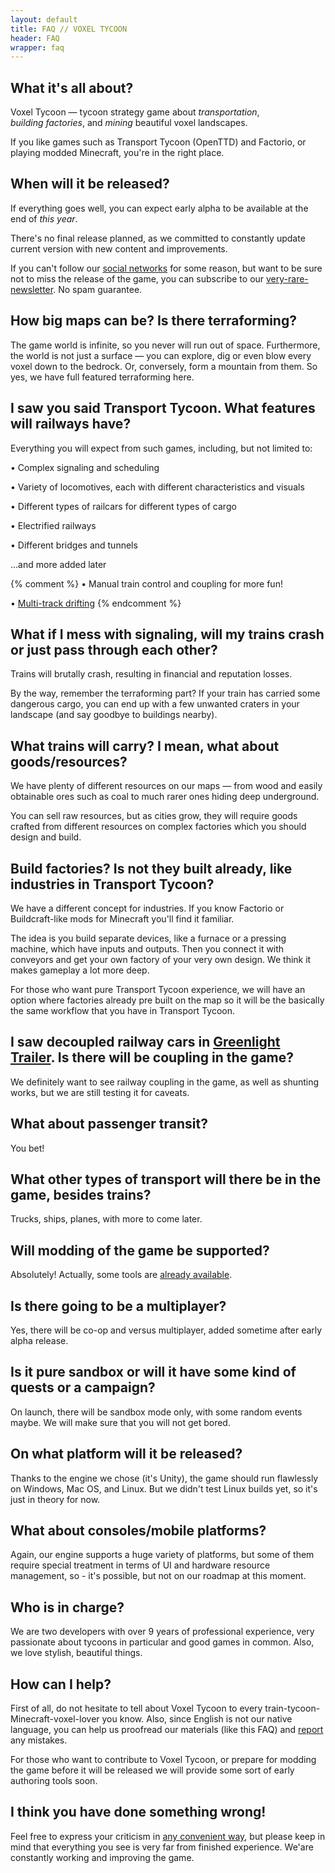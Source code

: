 ```yaml
---
layout: default
title: FAQ // VOXEL TYCOON
header: FAQ
wrapper: faq
---
```


## What it's all about?

Voxel Tycoon — tycoon strategy game about *transportation*, *building&nbsp;factories*, and *mining* beautiful voxel landscapes.

If you like games such as Transport Tycoon (OpenTTD) and Factorio, or playing modded Minecraft, you're in the right place.

## When will it be released?

If everything goes well, you can expect early alpha to be available at the end of *this year*.

There's no final release planned, as we committed to constantly update current version with new content and improvements.

If you can't follow our [social networks](/contacts) for some reason, but want to be sure not to miss the release of the game, you can subscribe to our [very-rare-newsletter]({{site.newsletter_url}}). No spam guarantee.

## How big maps can be? Is there terraforming?

The game world is infinite, so you never will run out of space. Furthermore, the world is not just a surface — you can explore, dig or even blow every voxel down to the bedrock. Or, conversely, form a mountain from them. So yes, we have full featured terraforming here.

## I saw you said Transport Tycoon. What features will railways have?

Everything you will expect from such games, including, but not limited to:

• Complex signaling and scheduling

• Variety of locomotives, each with different characteristics and visuals

• Different types of railcars for different types of cargo

• Electrified railways

• Different bridges and tunnels

...and more added later

{% comment %}
• Manual train control and coupling for more fun!

• [Multi-track drifting]()
{% endcomment %}

## What if I mess with signaling, will my trains crash or just pass through each other?

Trains will brutally crash, resulting in financial and reputation losses.

By the way, remember the terraforming part? If your train has carried some dangerous cargo, you can end up with a few unwanted craters in your landscape (and say goodbye to buildings nearby).

## What trains will carry? I mean, what about goods/resources?

We have plenty of different resources on our maps — from wood and easily obtainable ores such as coal to much rarer ones hiding deep underground.

You can sell raw resources, but as cities grow, they will require goods crafted from different resources on complex factories which you should design and build.

## Build factories? Is not they built already, like industries in Transport Tycoon?

We have a different concept for industries. If you know Factorio or Buildcraft-like mods for Minecraft you'll find it familiar.

The idea is you build separate devices, like a furnace or a pressing machine, which have inputs and outputs. Then you connect it with conveyors and get your own factory of your very own design. We think it makes gameplay a lot more deep.

For those who want pure Transport Tycoon experience, we will have an option where factories already pre built on the map so it will be the basically the same workflow that you have in Transport Tycoon.

## I saw decoupled railway cars in [Greenlight Trailer](https://youtu.be/u1kRZKu3NAc?t=51). Is there will be coupling in the game?

We definitely want to see railway coupling in the game, as well as shunting works, but we are still testing it for caveats.

## What about passenger transit?

You bet!

## What other types of transport will there be in the game, besides trains?

Trucks, ships, planes, with more to come later.

## Will modding of the game be supported?

Absolutely! Actually, some tools are [already available](/sdk).

## Is there going to be a multiplayer?

Yes, there will be co-op and versus multiplayer, added sometime after early alpha release.

## Is it pure sandbox or will it have some kind of quests or a campaign?

On launch, there will be sandbox mode only, with some random events maybe. We will make sure that you will not get bored.

## On what platform will it be released?

Thanks to the engine we chose (it's Unity), the game should run flawlessly on Windows, Mac OS, and Linux. But we didn't test Linux builds yet,
so it's just in theory for now.

## What about consoles/mobile platforms?

Again, our engine supports a huge variety of platforms, but some of them require special treatment in terms of UI and hardware resource management, so - it's possible, but not on our roadmap at this moment.

## Who is in charge?

We are two developers with over 9 years of professional experience, very passionate about tycoons in particular and good games in common.
Also, we love stylish, beautiful things.

## How can I help?

First of all, do not hesitate to tell about Voxel Tycoon to every train-tycoon-Minecraft-voxel-lover you know. Also, since English is not our native language, you can help us proofread our materials (like this FAQ) and [report](/contacts) any mistakes.

For those who want to contribute to Voxel Tycoon, or prepare for modding the game before it will be released we will provide some sort of early authoring tools soon.

## I think you have done something wrong!

Feel free to express your criticism in [any convenient way](/contacts), but please keep in mind that everything you see is very far from finished experience. We'are constantly working and improving the game.